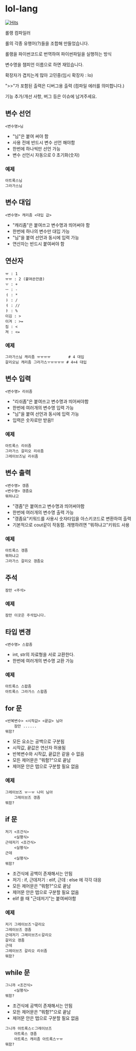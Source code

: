 # lol-lang

[![Hits](https://hits.seeyoufarm.com/api/count/incr/badge.svg?url=https%3A%2F%2Fgithub.com%2Friroan%2Flollang&count_bg=%2379C83D&title_bg=%23555555&icon=verizon.svg&icon_color=%2379C83D&title=hits&edge_flat=false)](https://hits.seeyoufarm.com)

롤랭 컴파일러

롤의 각종 유행어(?)들을 조합해 만들었습니다.

롤랭을 파이썬코드로 번역하여 파이썬파일을 실행하는 방식

변수명을 챔피언 이름으로 하면 재밌습니다.

확장자가 겹치는게 많아 고민중(임시 확장자 : lo)

">>"가 포함된 출력은 디버그용 출력 (컴파일 에러를 의미합니다.)

기능 추가/개선 사항, 버그 등은 이슈에 남겨주세요.

## 변수 선언

```
<변수명>님
```
- "님"은 붙여 써야 함
- 사용 전에 반드시 변수 선언 해야함
- 한번에 하나씩만 선언 가능
- 변수 선언시 자동으로 0 초기화(숫자)

### 예제
```
아트록스님
그라가스님
```

## 변수 대입
```
<변수명> 캐리좀 <대입 값>
```
- "캐리좀"은 붙여쓰고 변수명과 띄어써야 함
- 한번에 하나의 변수만 대입 가능
- "님"을 붙여 선언과 동시에 입력 가능
- 연산자는 반드시 붙여써야 함

## 연산자
```
ㅠ : 1
ㅠㅠ : 2 (붙여쓴만큼)
ㅜ : +
ㅡ : -
ㅓ : *
ㅏ : /
ㅕ : //
ㅑ : %
이김 : >
이겨 : >=
짐 : <
져 : <=
```

### 예제
```
그라가스님 캐리좀 ㅠㅠㅠㅠ        # 4 대입
갈리오님 캐리좀 그라가스ㅜㅠㅠㅠㅠ # 4+4 대입
```

## 변수 입력

```
<변수명> 리쉬좀
```
- "리쉬좀"은 붙여쓰고 변수명과 띄어써야함
- 한번에 여러개의 변수명 입력 가능
- "님"을 붙여 선언과 동시에 입력 가능
- 입력은 숫자로만 받음!!

### 예제
```
아트록스 리쉬좀
그라가스 갈리오 리쉬좀
그레이브즈님 리쉬좀
```

## 변수 출력

```
<변수명> 갱좀
<변수명> 갱좀요
뭐하냐고
```
- "갱좀"은 붙여쓰고 변수명과 띄어써야함
- 한번에 여러개의 변수명 출력 가능
- "갱좀요"키워드를 사용시 숫자타입을 아스키코드로 변환하여 출력
- 기본적으로 cout같이 작동함. 개행하려면 "뭐하냐고"키워드 사용

### 예제
```
아트록스 갱좀
뭐하냐고
그라가스 갈리오 갱좀요
```

## 주석

```
잠만 <주석>
```

### 예제
```
잠만 이곳은 주석입니다.
```

## 타입 변경
```
<변수명> 스왑좀
```
- int, str의 자료형을 서로 교환한다.
- 한번에 여러개의 변수명 교환 가능

### 예제
```
아트록스 스왑좀
아트록스 그라가스 스왑좀
```

## for 문
```
<반복변수> <시작값> <끝값> 님아
    잠만 ......
뭐함?
```

- 모든 요소는 공백으로 구분됨
- 시작값, 끝값은 연산자 허용됨
- 반복변수와 시작값, 끝값은 같을 수 없음
- 모든 제어문은 "뭐함?"으로 끝남
- 제어문 안은 탭으로 구분할 필요 없음

### 예제
```
그레이브즈 ㅠㅡㅠ 나미 님아
    그레이브즈 갱좀
뭐함?
```

## if 문
```
저기 <조건식>
    <실행식>
근데저기 <조건식>
    <실행식>
근데
    <실행식>
뭐함?
```

- 조건식에 공백이 존재해서는 안됨
- 저기 : if, 근데저기 : elif, 근데 : else 에 각각 대응
- 모든 제어문은 "뭐함?"으로 끝남
- 제어문 안은 탭으로 구분할 필요 없음
- elif 쓸 때 "근데저기"는 붙여써야함

### 예제
```
저기 그레이브즈ㄱ갈리오
그레이브즈 갱좀
근데저기 그레이브즈ㄷ갈리오
갈리오 갱좀
근데
그레이브즈 갈리오 리쉬좀
뭐함?
```

## while 문
```
그니까 <조건식>
    <실행식>
뭐함?
```

- 조건식에 공백이 존재해서는 안됨
- 모든 제어문은 "뭐함?"으로 끝남
- 제어문 안은 탭으로 구분할 필요 없음

```
그니까 아트록스ㄷ그레이브즈
    아트록스 갱좀
    아트록스 캐리좀 아트록스ㅜㅠ
뭐함?
```